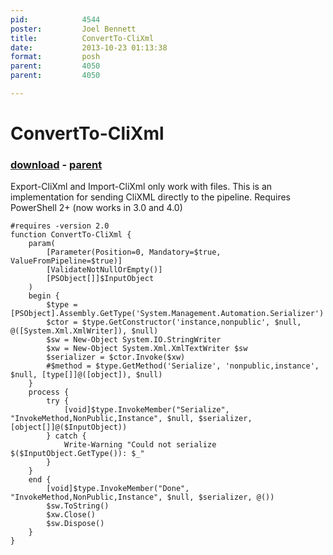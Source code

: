 ```yaml
---
pid:            4544
poster:         Joel Bennett
title:          ConvertTo-CliXml
date:           2013-10-23 01:13:38
format:         posh
parent:         4050
parent:         4050

---
```


# ConvertTo-CliXml

### [download](4544.ps1) - [parent](4050.md)

Export-CliXml and Import-CliXml only work with files. This is an implementation for sending CliXML directly to the pipeline. Requires PowerShell 2+ (now works in 3.0 and 4.0)

```posh
#requires -version 2.0
function ConvertTo-CliXml {
    param(
        [Parameter(Position=0, Mandatory=$true, ValueFromPipeline=$true)]
        [ValidateNotNullOrEmpty()]
        [PSObject[]]$InputObject
    )
    begin {
        $type = [PSObject].Assembly.GetType('System.Management.Automation.Serializer')
        $ctor = $type.GetConstructor('instance,nonpublic', $null, @([System.Xml.XmlWriter]), $null)
        $sw = New-Object System.IO.StringWriter
        $xw = New-Object System.Xml.XmlTextWriter $sw
        $serializer = $ctor.Invoke($xw)
        #$method = $type.GetMethod('Serialize', 'nonpublic,instance', $null, [type[]]@([object]), $null)
    }
    process {
        try {
            [void]$type.InvokeMember("Serialize", "InvokeMethod,NonPublic,Instance", $null, $serializer, [object[]]@($InputObject))
        } catch {
            Write-Warning "Could not serialize $($InputObject.GetType()): $_"
        }
    }
    end {    
        [void]$type.InvokeMember("Done", "InvokeMethod,NonPublic,Instance", $null, $serializer, @())
        $sw.ToString()
        $xw.Close()
        $sw.Dispose()
    }
}
```
